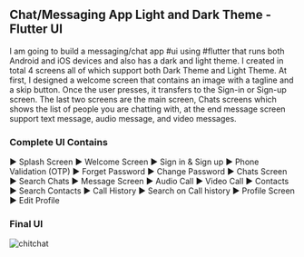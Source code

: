 ## Chat/Messaging App Light and Dark Theme - Flutter UI
I am going to build a messaging/chat app #ui using #flutter that runs both Android and iOS devices and also has a dark and light theme. I created in total 4 screens all of which support both Dark Theme and Light Theme. At first, I designed a welcome screen that contains an image with a tagline and a skip button. Once the user presses, it transfers to the Sign-in or Sign-up screen. The last two screens are the main screen, Chats screens which shows the list of people you are chatting with, at the end message screen support text message, audio message, and video messages.

### Complete UI Contains

► Splash Screen
► Welcome Screen
► Sign in & Sign up
► Phone Validation (OTP)
► Forget Password
► Change Password
► Chats Screen
► Search Chats
► Message Screen
► Audio Call
► Video Call
► Contacts
► Search Contacts
► Call History
► Search on Call history
► Profile Screen
► Edit Profile

### Final UI
![chitchat](https://user-images.githubusercontent.com/36065206/147939660-e6a8f5f1-fda7-4eac-9b35-de9ffa2a8134.png)

